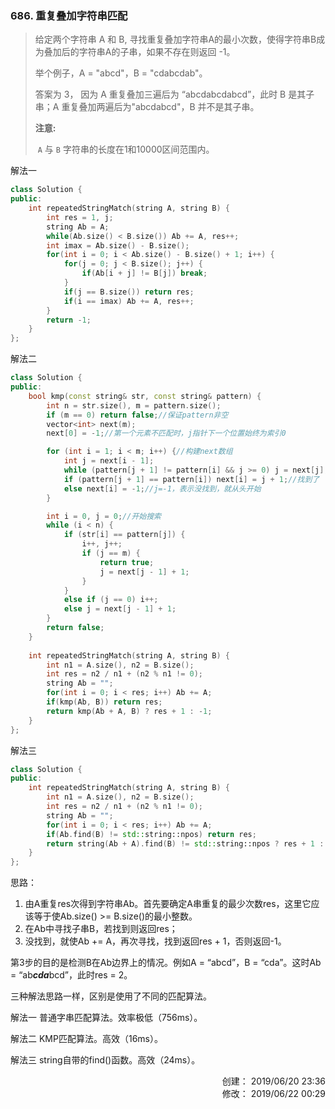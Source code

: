 ### 686. 重复叠加字符串匹配

> <div class="content__2ebE"><p>给定两个字符串 A 和 B, 寻找重复叠加字符串A的最小次数，使得字符串B成为叠加后的字符串A的子串，如果不存在则返回 -1。</p>
> 
> <p>举个例子，A = "abcd"，B = "cdabcdab"。</p>
> 
> <p>答案为 3，&nbsp;因为 A 重复叠加三遍后为&nbsp;“abcdabcdabcd”，此时 B 是其子串；A 重复叠加两遍后为"abcdabcd"，B 并不是其子串。</p>
> 
> <p><strong>注意:</strong></p>
> 
> <p>&nbsp;<code>A</code>&nbsp;与&nbsp;<code>B</code>&nbsp;字符串的长度在1和10000区间范围内。</p>
> </div>

解法一
```cpp
class Solution {
public:
    int repeatedStringMatch(string A, string B) {
        int res = 1, j;
        string Ab = A;
        while(Ab.size() < B.size()) Ab += A, res++;
        int imax = Ab.size() - B.size();
        for(int i = 0; i < Ab.size() - B.size() + 1; i++) {
            for(j = 0; j < B.size(); j++) {
                if(Ab[i + j] != B[j]) break;
            }
            if(j == B.size()) return res;
            if(i == imax) Ab += A, res++;
        }
        return -1;
    }
};
```

解法二
```cpp
class Solution {
public:
    bool kmp(const string& str, const string& pattern) {
        int n = str.size(), m = pattern.size();
        if (m == 0) return false;//保证pattern非空
        vector<int> next(m);
        next[0] = -1;//第一个元素不匹配时，j指针下一个位置始终为索引0

        for (int i = 1; i < m; i++) {//构建next数组
            int j = next[i - 1];
            while (pattern[j + 1] != pattern[i] && j >= 0) j = next[j];//一直左移，直到找到匹配的位置
            if (pattern[j + 1] == pattern[i]) next[i] = j + 1;//找到了
            else next[i] = -1;//j=-1，表示没找到，就从头开始
        }

        int i = 0, j = 0;//开始搜索
        while (i < n) {
            if (str[i] == pattern[j]) {
                i++, j++;
                if (j == m) {
                    return true;
                    j = next[j - 1] + 1;
                }
            }
            else if (j == 0) i++;
            else j = next[j - 1] + 1;
        }
        return false;
    }
    
    int repeatedStringMatch(string A, string B) {
        int n1 = A.size(), n2 = B.size();
        int res = n2 / n1 + (n2 % n1 != 0);
        string Ab = "";
        for(int i = 0; i < res; i++) Ab += A;
        if(kmp(Ab, B)) return res;
        return kmp(Ab + A, B) ? res + 1 : -1;
    }
};
```

解法三
```cpp
class Solution {
public:
    int repeatedStringMatch(string A, string B) {
        int n1 = A.size(), n2 = B.size();
        int res = n2 / n1 + (n2 % n1 != 0);
        string Ab = "";
        for(int i = 0; i < res; i++) Ab += A;
        if(Ab.find(B) != std::string::npos) return res;
        return string(Ab + A).find(B) != std::string::npos ? res + 1 : -1;
    }
};
```
思路：
1. 由A重复res次得到字符串Ab。首先要确定A串重复的最少次数res，这里它应该等于使Ab.size() >= B.size()的最小整数。
2. 在Ab中寻找子串B，若找到则返回res；
3. 没找到，就使Ab += A，再次寻找，找到返回res + 1，否则返回-1。

第3步的目的是检测B在Ab边界上的情况。例如A = “abcd”，B = “cda”。这时Ab = “ab***cda***bcd”，此时res = 2。

三种解法思路一样，区别是使用了不同的匹配算法。

解法一
普通字串匹配算法。效率极低（756ms）。

解法二
KMP匹配算法。高效（16ms）。

解法三
string自带的find()函数。高效（24ms）。

<div style="text-align: right">创建： 2019/06/20 23:36 </div>
<div style="text-align: right">修改： 2019/06/22 00:29 </div>